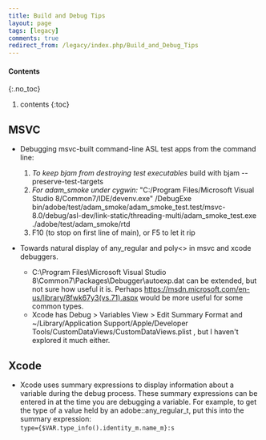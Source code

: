 ```yaml
---
title: Build and Debug Tips
layout: page
tags: [legacy]
comments: true
redirect_from: /legacy/index.php/Build_and_Debug_Tips
---
```

#### Contents
{:.no_toc}
1. contents
{:toc}

## MSVC

* Debugging msvc-built command-line ASL test apps from the command line:
  1. _To keep bjam from destroying test executables_ build with bjam --preserve-test-targets
  2. _For adam_smoke under cygwin:_ "C:/Program Files/Microsoft Visual Studio 8/Common7/IDE/devenv.exe" /DebugExe bin/adobe/test/adam_smoke/adam_smoke_test.test/msvc-8.0/debug/asl-dev/link-static/threading-multi/adam_smoke_test.exe ./adobe/test/adam_smoke/rtd
  3. F10 (to stop on first line of main), or F5 to let it rip

* Towards natural display of any_regular and poly<> in msvc and xcode debuggers.
  * C:\Program Files\Microsoft Visual Studio 8\Common7\Packages\Debugger\autoexp.dat can be extended, but not sure how useful it is. Perhaps <https://msdn.microsoft.com/en-us/library/8fwk67y3(vs.71).aspx> would be more useful for some common types.
  * Xcode has  Debug > Variables View > Edit Summary Format and ~/Library/Application Support/Apple/Developer Tools/CustomDataViews/CustomDataViews.plist , but I haven't explored it much either.

## Xcode

* Xcode uses summary expressions to display information about a variable during the debug process. These summary expressions can be entered in at the time you are debugging a variable. For example, to get the type of a value held by an adobe::any_regular_t, put this into the summary expression:<br/>
`type={$VAR.type_info().identity_m.name_m}:s`
